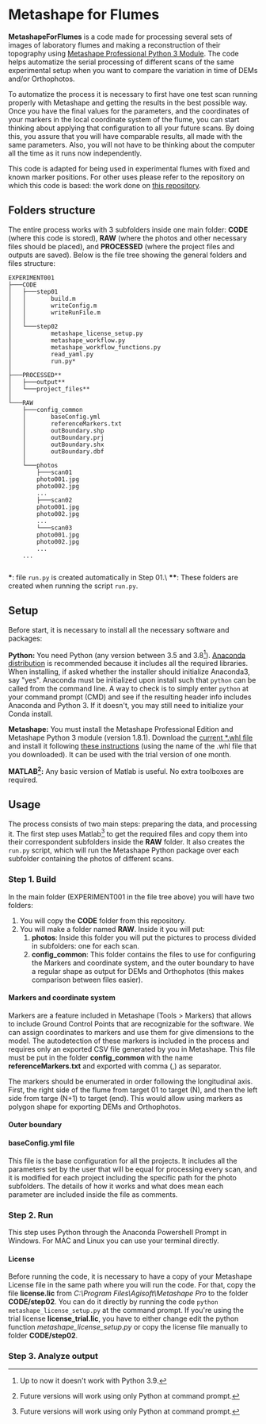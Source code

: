 # Metashape for Flumes

**MetashapeForFlumes** is a code made for processing several sets of images of laboratory flumes and making a reconstruction of their topography using [Metashape Professional Python 3 Module](https://www.agisoft.com/features/professional-edition/). The code helps automatize the serial processing of different scans of the same experimental setup when you want to compare the variation in time of DEMs and/or Orthophotos.

To automatize the process it is necessary to first have one test scan running properly with Metashape and getting the results in the best possible way. Once you have the final values for the parameters, and the coordinates of your markers in the local coordinate system of the flume, you can start thinking about applying that configuration to all your future scans. By doing this, you assure that you will have comparable results, all made with the same parameters. Also, you will not have to be thinking about the computer all the time as it runs now independently.

This code is adapted for being used in experimental flumes with fixed and known marker positions. For other uses please refer to the repository on which this code is based: the work done on [this repository](https://github.com/ucdavis/metashape).

## Folders structure 

The entire process works with 3 subfolders inside one main folder: **CODE** (where this code is stored), **RAW** (where the photos and other necessary files should be placed), and **PROCESSED** (where the project files and outputs are saved). Below is the file tree showing the general folders and files structure:

```
EXPERIMENT001
├───CODE
│   ├───step01
│   │       build.m
│   │       writeConfig.m
│   │       writeRunFile.m
│   │
│   └───step02
│           metashape_license_setup.py
│           metashape_workflow.py
│           metashape_workflow_functions.py
│           read_yaml.py
│           run.py*
│
├───PROCESSED**
│   ├───output**
│   └───project_files**
│
└───RAW
    ├───config_common
    │       baseConfig.yml
    │       referenceMarkers.txt
    │       outBoundary.shp
    │	    outBoundary.prj
    │       outBoundary.shx
    │       outBoundary.dbf
    │
    └───photos
        ├───scan01
		photo001.jpg
		photo002.jpg
		...
        ├───scan02
		photo001.jpg
		photo002.jpg
		...
        └───scan03
		photo001.jpg
		photo002.jpg
		...
	...
        
```

**\***: file `run.py` is created automatically in Step 01.\\ **\*\***: These folders are created when running the script `run.py`.

## Setup

Before start, it is necessary to install all the necessary software and packages:   

**Python:** You need Python (any version between 3.5 and 3.8[^1]). [Anaconda distribution](https://www.anaconda.com/distribution/) is recommended because it includes all the required libraries. When installing, if asked whether the installer should initialize Anaconda3, say "yes". Anaconda must be initialized upon install such that `python` can be called from the command line. A way to check is to simply enter `python` at your command prompt (CMD) and see if the resulting header info includes Anaconda and Python 3. If it doesn't, you may still need to initialize your Conda install.

**Metashape:** You must install the Metashape Professional Edition and Metashape Python 3 module (version 1.8.1). Download the [current \*.whl file](https://www.agisoft.com/downloads/installer/) and install it following [these instructions](https://agisoft.freshdesk.com/support/solutions/articles/31000148930-how-to-install-metashape-stand-alone-python-module) (using the name of the .whl file that you downloaded). It can be used with the trial version of one month.

**MATLAB[^2]:** Any basic version of Matlab is useful. No extra toolboxes are required.

## Usage

The process consists of two main steps: preparing the data, and processing it. The first step uses Matlab[^2] to get the required files and copy them into their correspondent subfolders inside the **RAW** folder. It also creates the `run.py` script, which will run the Metashape Python package over each subfolder containing the photos of different scans.

### Step 1. Build

In the main folder (EXPERIMENT001 in the file tree above) you will have two folders:

1. You will copy the **CODE** folder from this repository.
2. You will make a folder named **RAW**. Inside it you will put:
	1. **photos**: Inside this folder you will put the pictures to process divided in subfolders: one for each scan.
	2. **config_common**: This folder contains the files to use for configuring the Markers and coordinate system, and the outer boundary to have a regular shape as output for DEMs and Orthophotos (this makes comparison between files easier).

#### Markers and coordinate system

Markers are a feature included in Metashape (Tools > Markers) that allows to include Ground Control Points that are recognizable for the software. We can assign coordinates to markers and use them for give dimensions to the model. The autodetection of these markers is included in the process and requires only an exported CSV file generated by you in Metashape. This file must be put in the folder **config_common** with the name **referenceMarkers.txt** and exported with comma (,) as separator.  

The markers should be enumerated in order following the longitudinal axis. First, the right side of the flume from target 01 to target (N), and then the left side from targe (N+1) to target (end). This would allow using markers as polygon shape for exporting DEMs and Orthophotos.

#### Outer boundary

#### baseConfig.yml file

This file is the base configuration for all the projects. It includes all the parameters set by the user that will be equal for processing every scan, and it is modified for each project including the specific path for the photo subfolders. The details of how it works and what does mean each parameter are included inside the file as comments. 






### Step 2. Run

This step uses Python through the Anaconda Powershell Prompt in Windows. For MAC and Linux you can use your terminal directly.

#### License 

Before running the code, it is necessary to have a copy of your Metashape License file in the same path where you will run the code. For that, copy the file **license.lic** from *C:\Program Files\Agisoft\Metashape Pro* to the folder **CODE/step02**. You can do it directly by running the code `python metashape_license_setup.py` at the command prompt. If you're using the trial license **license_trial.lic**, you have to either change edit the python function *metashape_license_setup.py* or copy the license file manually to folder **CODE/step02**.

### Step 3. Analyze output


[^1]: Up to now it doesn't work with Python 3.9. 
[^2]: Future versions will work using only Python at command prompt.
